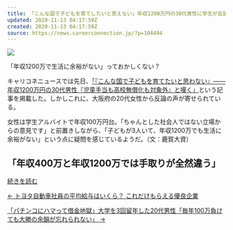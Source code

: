 ```yaml
---
title: 「こんな国で子どもを育てしたいと思えない」年収1200万円の30代男性に学生が反論「手取り900万円近くもあってどこに支援が必要なの？」
updated: 2020-11-13 04:17:59Z
created: 2020-11-13 04:17:59Z
source: https://news.careerconnection.jp/?p=104494
---
```


![](https://news.careerconnection.jp/wp-content/plugins/lazy-load/images/1x1.trans.gif)

「年収1200万で生活に余裕がない」っておかしくない？

キャリコネニュースでは先日、[「『こんな国で子どもを育てたいと思わない』――年収1200万円の30代男性『児童手当も高校無償化も対象外』と嘆く」](https://news.careerconnection.jp/?p=104048)という記事を掲載した。しかしこれに、大阪府の20代女性から反論の声が寄せられている。

女性は学生アルバイトで年収100万円台。「ちゃんとした社会人ではない立場からの意見です」と前置きしながら、「子どもが3人いて、年収1200万でも生活に余裕がない」という点に疑問を感じているようだ。（文：鹿賀大資）

## 「年収400万と年収1200万では手取りが全然違う」

   [続きを読む](https://news.careerconnection.jp/?p=104494&page=2)

[← トヨタ自動車社員の平均給与はいくら？ これだけもらえる優良企業](https://news.careerconnection.jp/?p=104422)

[「パチンコにハマって借金地獄」大学を3回留年した20代男性「毎年100万負けても大勝の余韻が忘れられない」 →](https://news.careerconnection.jp/?p=104503)